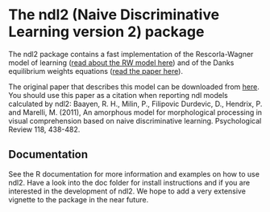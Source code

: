 # The ndl2 (Naive Discriminative Learning version 2) package

The ndl2 package contains a fast implementation of the Rescorla-Wagner model of
learning ([read about the RW model here][1]) and of the Danks equilibrium
weights equations ([read the paper here][2]).

The original paper that describes this model can be downloaded from [here][3].
You should use this paper as a citation when reporting ndl models calculated by
ndl2:
Baayen, R. H., Milin, P., Filipovic Durdevic, D., Hendrix, P. and Marelli, M.
(2011), An amorphous model for morphological processing in visual comprehension
based on naive discriminative learning. Psychological Review 118, 438-482.


## Documentation

See the R documentation for more information and examples on how to use ndl2.
Have a look into the doc folder for install instructions and  if you are
interested in the development of ndl2. We hope to add a very extensive vignette
to the package in the near future.

[1]: http://en.wikipedia.org/wiki/Rescorla%E2%80%93Wagner_model
[2]: http://repository.cmu.edu/philosophy/94/
[3]: http://www.ualberta.ca/~baayen/publications/BaayenEtAlPsychReview.pdf

